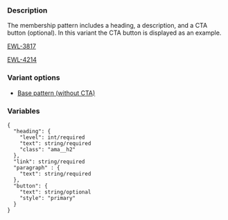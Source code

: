 ### Description
The membership pattern includes a heading, a description, and a CTA button (optional). In this variant the CTA button is displayed as an example.

[EWL-3817](https://issues.ama-assn.org/browse/EWL-3817)

[EWL-4214](https://issues.ama-assn.org/browse/EWL-4214)

### Variant options
* [Base pattern (without CTA)](./?p=organisms-membership)

### Variables
~~~
{
  "heading": {
    "level": int/required
    "text": string/required
    "class": "ama__h2"
  },
  "link": string/required
  "paragraph" : {
    "text": string/required
  },
  "button": {
    "text": string/optional
    "style": "primary"
  }
}
~~~
